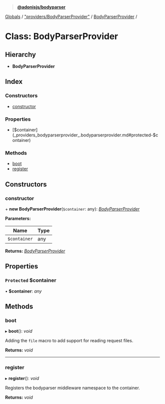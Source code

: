 > **[@adonisjs/bodyparser](../README.md)**

[Globals](../globals.md) / ["providers/BodyParserProvider"](../modules/_providers_bodyparserprovider_.md) / [BodyParserProvider](_providers_bodyparserprovider_.bodyparserprovider.md) /

# Class: BodyParserProvider

## Hierarchy

* **BodyParserProvider**

## Index

### Constructors

* [constructor](_providers_bodyparserprovider_.bodyparserprovider.md#constructor)

### Properties

* [$container](_providers_bodyparserprovider_.bodyparserprovider.md#protected-$container)

### Methods

* [boot](_providers_bodyparserprovider_.bodyparserprovider.md#boot)
* [register](_providers_bodyparserprovider_.bodyparserprovider.md#register)

## Constructors

###  constructor

\+ **new BodyParserProvider**(`$container`: any): *[BodyParserProvider](_providers_bodyparserprovider_.bodyparserprovider.md)*

**Parameters:**

Name | Type |
------ | ------ |
`$container` | any |

**Returns:** *[BodyParserProvider](_providers_bodyparserprovider_.bodyparserprovider.md)*

## Properties

### `Protected` $container

• **$container**: *any*

## Methods

###  boot

▸ **boot**(): *void*

Adding the `file` macro to add support for reading request files.

**Returns:** *void*

___

###  register

▸ **register**(): *void*

Registers the bodyparser middleware namespace to the container.

**Returns:** *void*